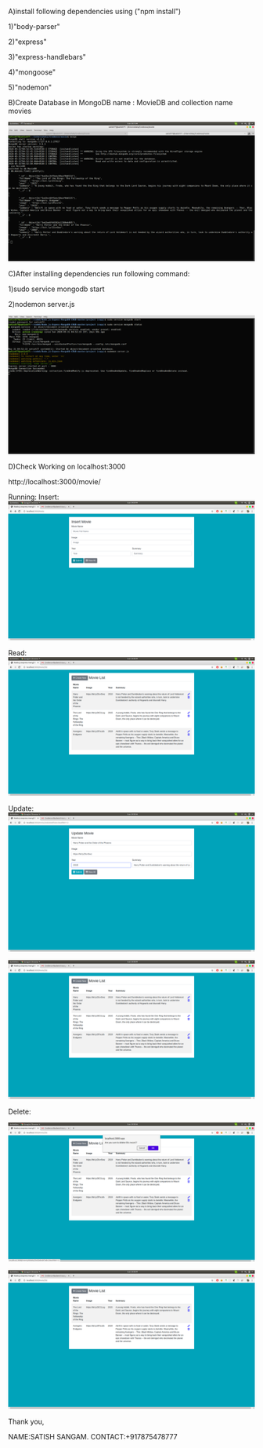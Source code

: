 A)install following dependencies using ("npm install")

1)"body-parser"

2)"express"

3)"express-handlebars"

4)"mongoose"

5)"nodemon"



B)Create Database in MongoDB name : MovieDB and collection name movies

![](screenshot/s9.png)




C)After installing dependencies run following command:

1)sudo service mongodb start

2)nodemon server.js

![](screenshot/s1.png)


D)Check Working on localhost:3000

http://localhost:3000/movie/



Running:
Insert:
![](screenshot/s2.png)

Read:
![](screenshot/s3.png)

Update:
![](screenshot/s4.png)

![](screenshot/s5.png)

Delete:

![](screenshot/s6.png)

![](screenshot/s7.png)




Thank you,

NAME:SATISH SANGAM.
CONTACT:+917875478777
